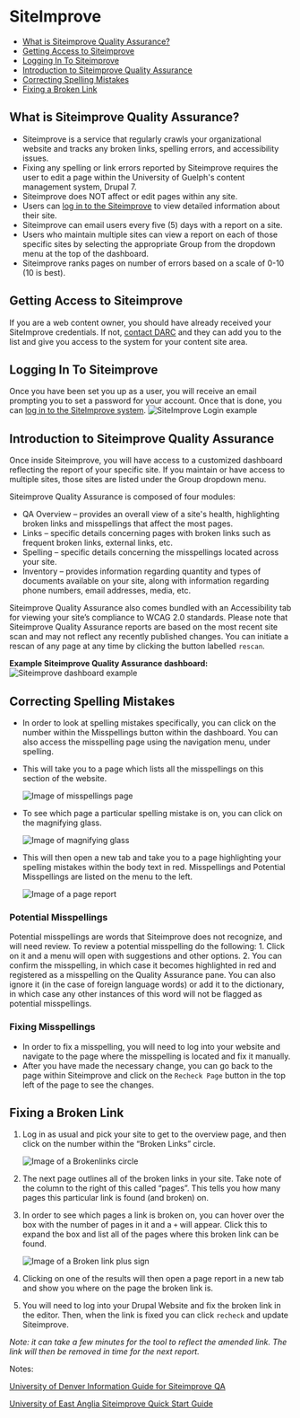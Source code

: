 # SiteImprove

* [What is Siteimprove Quality Assurance?](siteimprove.md#what-is-siteimprove-quality-assurance)
* [Getting Access to Siteimprove](siteimprove.md#getting-access-to-siteimprove)
* [Logging In To Siteimprove](siteimprove.md#logging-in-to-siteimprove)
* [Introduction to Siteimprove Quality Assurance](siteimprove.md#introduction-to-siteimprove-quality-assurance)
* [Correcting Spelling Mistakes](siteimprove.md#correcting-spelling-mistakes)
* [Fixing a Broken Link](siteimprove.md#fixing-a-broken-link)

## What is Siteimprove Quality Assurance?

* Siteimprove is a service that regularly crawls your organizational website and tracks any broken links, spelling errors, and accessibility issues.
* Fixing any spelling or link errors reported by Siteimprove requires the user to edit a page within the University of Guelph's content management system, Drupal 7.
* Siteimprove does NOT affect or edit pages within any site.
* Users can [log in to the Siteimprove](http://my.siteimprove.com/) to view detailed information about their site.
* Siteimprove can email users every five \(5\) days with a report on a site.
* Users who maintain multiple sites can view a report on each of those specific sites by selecting the appropriate Group from the dropdown menu at the top of the dashboard.
* Siteimprove ranks pages on number of errors based on a scale of 0-10 \(10 is best\).

## Getting Access to Siteimprove

If you are a web content owner, you should have already received your SiteImprove credentials. If not, [contact DARC](mailto:darc@uoguelph.ca) and they can add you to the list and give you access to the system for your content site area.

## Logging In To Siteimprove

Once you have been set you up as a user, you will receive an email prompting you to set a password for your account. Once that is done, you can [log in to the SiteImprove system](http://my.siteimprove.com). ![SiteImprove Login example](.gitbook/assets/silog.png)

## Introduction to Siteimprove Quality Assurance

Once inside Siteimprove, you will have access to a customized dashboard reflecting the report of your specific site. If you maintain or have access to multiple sites, those sites are listed under the Group dropdown menu.

Siteimprove Quality Assurance is composed of four modules:

* QA Overview – provides an overall view of a site's health, highlighting broken links and misspellings that affect the most pages.
* Links – specific details concerning pages with broken links such as frequent broken links, external links, etc.
* Spelling – specific details concerning the misspellings located across your site.
* Inventory – provides information regarding quantity and types of documents available on your site, along with information regarding phone numbers, email addresses, media, etc.

Siteimprove Quality Assurance also comes bundled with an Accessibility tab for viewing your site’s compliance to WCAG 2.0 standards. Please note that Siteimprove Quality Assurance reports are based on the most recent site scan and may not reflect any recently published changes. You can initiate a rescan of any page at any time by clicking the button labelled `rescan`.

**Example Siteimprove Quality Assurance dashboard:** ![Siteimprove dashboard example](.gitbook/assets/sidash%20%282%29.png)

## Correcting Spelling Mistakes

* In order to look at spelling mistakes specifically, you can click on the number within the Misspellings button within the dashboard. You can also access the misspelling page using the navigation menu, under spelling.
* This will take you to a page which lists all the misspellings on this section of the website.

  ![Image of misspellings page](.gitbook/assets/simiss.png)

* To see which page a particular spelling mistake is on, you can click on the magnifying glass.

  ![Image of magnifying glass](.gitbook/assets/siglass%20%282%29.png)

* This will then open a new tab and take you to a page highlighting your spelling mistakes within the body text in red. Misspellings and Potential Misspellings are listed on the menu to the left.

  ![Image of a page report](.gitbook/assets/simissreport%20%282%29.png)

### Potential Misspellings

Potential misspellings are words that Siteimprove does not recognize, and will need review. To review a potential misspelling do the following: 1. Click on it and a menu will open with suggestions and other options. 2. You can confirm the misspelling, in which case it becomes highlighted in red and registered as a misspelling on the Quality Assurance pane. You can also ignore it \(in the case of foreign language words\) or add it to the dictionary, in which case any other instances of this word will not be flagged as potential misspellings.

### Fixing Misspellings

* In order to fix a misspelling, you will need to log into your website and navigate to the page where the misspelling is located and fix it manually.
* After you have made the necessary change, you can go back to the page within Siteimprove and click on the `Recheck Page` button in the top left of the page to see the changes.

## Fixing a Broken Link

1. Log in as usual and pick your site to get to the overview page, and then click on the number within the “Broken Links” circle.

   ![Image of a Brokenlinks circle](.gitbook/assets/sibrokenselect%20%281%29.png)

2. The next page outlines all of the broken links in your site. Take note of the column to the right of this called “pages”. This tells you how many pages this particular link is found \(and broken\) on.
3. In order to see which pages a link is broken on, you can hover over the box with the number of pages in it and a `+` will appear. Click this to expand the box and list all of the pages where this broken link can be found.

   ![Image of a Broken link plus sign](.gitbook/assets/sibrokenplus.png)

4. Clicking on one of the results will then open a page report in a new tab and show you where on the page the broken link is.
5. You will need to log into your Drupal Website and fix the broken link in the editor. Then, when the link is fixed you can click `recheck` and update Siteimprove.

_Note: it can take a few minutes for the tool to reflect the amended link. The link will then be removed in time for the next report._

Notes:

[University of Denver Information Guide for Siteimprove QA](http://www.du.edu/uts/webwork/siteimprove-reports/SiteImprove.pdf)

[University of East Anglia Siteimprove Quick Start Guide](https://portal.uea.ac.uk/documents/6207125/6490101/Siteimprove%2BQuick%2BStart%2BGuide.pdf/c8554f51-5f5b-4272-b81d-714db6bf80a5)

